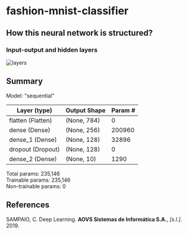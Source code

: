 # fashion-mnist-classifier

## How this neural network is structured?

### Input-output and hidden layers 

<p align='left'>
  
  <img src='http://i.imgur.com/WonDKDM.png' alt='layers' />

</p>

## Summary

Model: "sequential"

|Layer (type)|Output Shape|Param #  | 
|---|---|---|
flatten (Flatten) |            (None, 784) |              0       
dense (Dense) |                (None, 256) |              200960    
dense_1 (Dense) |             (None, 128) |              32896     
dropout (Dropout) |            (None, 128) |              0         
dense_2 (Dense) |              (None, 10) |               1290      

Total params: 235,146\
Trainable params: 235,146\
Non-trainable params: 0  

## References
SAMPAIO, C. Deep Learning. <b>AOVS Sistemas de Informática S.A.</b>, <i>[s.l.]</i>. 2019.

